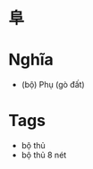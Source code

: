 # 阜

# Nghĩa
* (bộ) Phụ (gò đất)

# Tags
* bộ thủ
*  bộ thủ 8 nét

<script>window.HANZI_FIELD='阜';</script>
